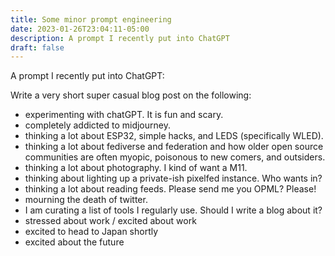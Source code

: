 ```yaml
---
title: Some minor prompt engineering
date: 2023-01-26T23:04:11-05:00
description: A prompt I recently put into ChatGPT
draft: false
---
```

A prompt I recently put into ChatGPT:

Write a very short super casual blog post on the following:
- experimenting with chatGPT. It is fun and scary. 
- completely addicted to midjourney.
- thinking a lot about ESP32, simple hacks, and LEDS (specifically WLED).
- thinking a lot about fediverse and federation and how older open source communities are often myopic, poisonous to new comers, and outsiders.
- thinking a lot about photography. I kind of want a M11.
- thinking about lighting up a private-ish pixelfed instance. Who wants in?
- thinking a lot about reading feeds. Please send me you OPML? Please!
- mourning the death of twitter.
- I am curating a list of tools I regularly use. Should I write a blog about it?
- stressed about work / excited about work
- excited to head to Japan shortly
- excited about the future


